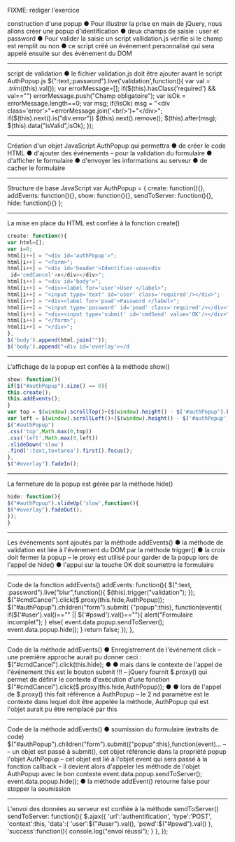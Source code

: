 
FIXME: rédiger l'exercice

 construction d'une popup
●
 Pour illustrer la prise en main de jQuery, nous
allons créer une popup d'identification
●
 deux champs de saisie : user et password
●
 Pour valider la saisie un script vallidation.js vérifie si
le champ est remplit ou non
●
 ce script créé un événement personnalisé qui sera
appelé ensuite sur des événement du DOM

----

script de validation
●
 le fichier validation.js doit être ajouter avant le script AuthPopup.js
$(":text,:password").live('validation',function(){
var val = $.trim($(this).val());
var errorMessage=[];
if($(this).hasClass('required') && val=="")
errorMessage.push("Champ obligatoire");
var isOk = errorMessage.length==0;
var msg;
if(!isOk)
msg = "<div class='error'>"+errorMessage.join('<br/>')+"</div>";
if($(this).next().is("div.error"))
$(this).next().remove();
$(this).after(msg);
$(this).data("isValid",isOk);
});

----
 Création d'un objet JavaScript AuthPopup qui
permettra
●
 de créer le code HTML
●
 d'ajouter des événements
–
 pour la validation du formulaire
●
 d'afficher le formulaire
●
 d'envoyer les informations au serveur
●
 de cacher le formulaire

----

Structure de base JavaScript
var AuthPopup = {
create: function(){},
addEvents: function(){},
show: function(){},
sendToServer: function(){},
hide: function(){}
};

----

La mise en place du HTML est confiée à la fonction create()

```javascript
create: function(){
var html=[];
var i=0;
html[i++] = "<div id='authPopup'>";
html[i++] = "<form>";
html[i++] = "<div id='header'>Identifiez-vous<div
 id='cmdCancel'>x</div></div>";
html[i++] = "<div id='body'>";
html[i++] = "<div><label for='user'>User </label>";
html[i++] = "<input type='text' id='user' class='required'/></div>";
html[i++] = "<div><label for='pswd'>Password </label>";
html[i++] = "<input type='password' id='pswd' class='required'/></div>";
html[i++] = "<div><input type='submit' id='cmdSend' value='OK'/></div>"
html[i++] = "</form>";
html[i++] = "</div>";
},
$('body').append(html.join(""));
$('body').append("<div id='overlay'></d
```

----

 L'affichage de la popup est confiée à la méthode
show()

```javascript
show: function(){
if($("#authPopup").size() == 0){
this.create();
this.addEvents();
}
var top = $(window).scrollTop()+($(window).height() - $('#authPopup').height())/2;
var left = $(window).scrollLeft()+($(window).height() - $('#authPopup').height())/2;
$("#authPopup")
.css('top',Math.max(0,top))
.css('left',Math.max(0,left))
.slideDown('slow')
.find(':text,textarea').first().focus();
},
$("#overlay").fadeIn();
```

----

 La fermeture de la popup est gérée par la méthode
hide()

```javascript
hide: function(){
$("#authPopup").slideUp('slow',function(){
$("#overlay").fadeOut();
});
}
```

----

Les événements sont ajoutés par la méthode
addEvents()
●
 la méthode de validation est liée à l'événement du DOM
par la méthode trigger()
●
 la croix doit fermer la popup
–
 le proxy est utilisé pour garder de la popup lors de l'appel de
hide()
●
 l'appui sur la touche OK doit soumettre le formulaire

----

Code de la fonction addEvents()
addEvents: function(){
$(":text, :password").live("blur",function(){
$(this).trigger("validation");
});
$("#cmdCancel").click($.proxy(this.hide,AuthPopup));
$("#authPopup").children("form").submit(
{"popup":this},
function(event){
if($('#user').val()=="" || $('#pswd').val()==""){
alert("Formulaire incomplet");
}
else{
event.data.popup.sendToServer();
event.data.popup.hide();
}
return false;
});
},

----

 Code de la méthode addEvents()
●
 Enregistrement de l'événement click
–
 une première approche aurait pu donner ceci :
$("#cmdCancel").click(this.hide);
 ●
●
 mais dans le contexte de l'appel de l'événement this est le bouton
submit !!!
–
 jQuery fournit $.proxy() qui permet de définir le contexte
d'exécution d'une fonction
$("#cmdCancel").click($.proxy(this.hide,AuthPopup));
 ●
●
 lors de l'appel de $.proxy() this fait référence à AuthPopup
–
 le 2 nd paramètre est le contexte dans lequel doit être appelée la
méthode, AuthPopup qui est l'objet aurait pu être remplacé par
this

----

 Code de la méthode addEvents()
●
 soumission du formulaire (extraits de code)
$("#authPopup").children("form").submit({"popup":this},function(event)...
 –
–
 un objet est passé à submit(), cet objet référencie dans la
propriété popup l'objet AuthPopup
–
 cet objet est lié à l'objet event qui sera passé à la fonction
callback
–
 il devient alors d'appeler les méthode de l'objet AuthPopup
avec le bon contexte
event.data.popup.sendToServer();
event.data.popup.hide();
●
 la méthode addEvent() retourne false pour stopper
la soumission

----

 L'envoi des données au serveur est confiée à la
méthode sendToServer()
sendToServer: function(){
$.ajax({
'url':'authentification',
'type':'POST',
'context':this,
'data':{
'user':$("#user").val(),
'pswd':$("#pswd").val()
},
'success':function(){
console.log("envoi réussi");
}
},
});
